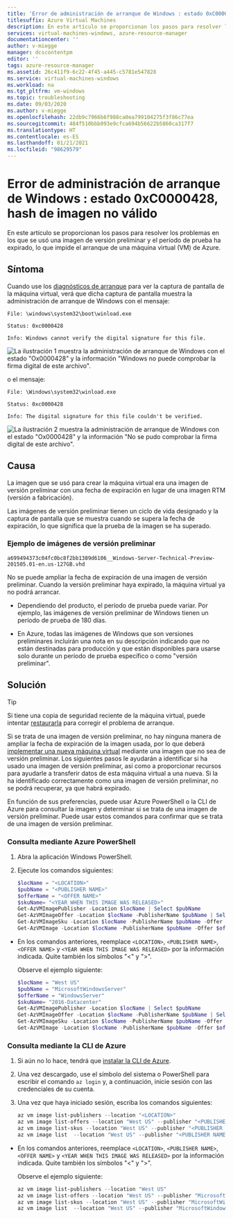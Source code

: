 ```yaml
---
title: 'Error de administración de arranque de Windows : estado 0xC0000428, hash de imagen no válido'
titlesuffix: Azure Virtual Machines
description: En este artículo se proporcionan los pasos para resolver los problemas en los que se usó una imagen de versión preliminar y el período de prueba ha expirado, lo que impide el arranque de una máquina virtual (VM) de Azure.
services: virtual-machines-windows, azure-resource-manager
documentationcenter: ''
author: v-miegge
manager: dcscontentpm
editor: ''
tags: azure-resource-manager
ms.assetid: 26c411f9-6c22-4f45-a445-c5781e547828
ms.service: virtual-machines-windows
ms.workload: na
ms.tgt_pltfrm: vm-windows
ms.topic: troubleshooting
ms.date: 09/03/2020
ms.author: v-miegge
ms.openlocfilehash: 22db9c7966b6f988ca0ea799104275f3f86c77ea
ms.sourcegitcommit: 484f510bbb093e9cfca694b56622b5860ca317f7
ms.translationtype: HT
ms.contentlocale: es-ES
ms.lasthandoff: 01/21/2021
ms.locfileid: "98629579"
---
```

# <a name="windows-boot-manager-error---0xc0000428-status-invalid-image-hash"></a>Error de administración de arranque de Windows : estado 0xC0000428, hash de imagen no válido

En este artículo se proporcionan los pasos para resolver los problemas en los que se usó una imagen de versión preliminar y el período de prueba ha expirado, lo que impide el arranque de una máquina virtual (VM) de Azure.

## <a name="symptom"></a>Síntoma

Cuando use los [diagnósticos de arranque](./boot-diagnostics.md) para ver la captura de pantalla de la máquina virtual, verá que dicha captura de pantalla muestra la administración de arranque de Windows con el mensaje:

  `File: \windows\system32\boot\winload.exe`

  `Status: 0xc0000428`

  `Info: Windows cannot verify the digital signature for this file.`

  ![La ilustración 1 muestra la administración de arranque de Windows con el estado "Ox0000428" y la información "Windows no puede comprobar la firma digital de este archivo".](./media/windows-boot-error-invalid-image-hash/1-cannot-verify-signature.png)

o el mensaje:

  `File: \Windows\system32\winload.exe`

  `Status: 0xc0000428`

  `Info: The digital signature for this file couldn't be verified.`
    
  ![La ilustración 2 muestra la administración de arranque de Windows con el estado "Ox0000428" y la información "No se pudo comprobar la firma digital de este archivo".](./media/windows-boot-error-invalid-image-hash/2-digital-signature-not-verified.png)

## <a name="cause"></a>Causa

La imagen que se usó para crear la máquina virtual era una imagen de versión preliminar con una fecha de expiración en lugar de una imagen RTM (versión a fabricación). 

Las imágenes de versión preliminar tienen un ciclo de vida designado y la captura de pantalla que se muestra cuando se supera la fecha de expiración, lo que significa que la prueba de la imagen se ha superado.

### <a name="example-of-preview-images"></a>Ejemplo de imágenes de versión preliminar

`a699494373c04fc0bc8f2bb1389d6106__Windows-Server-Technical-Preview-201505.01-en.us-127GB.vhd`

No se puede ampliar la fecha de expiración de una imagen de versión preliminar. Cuando la versión preliminar haya expirado, la máquina virtual ya no podrá arrancar.

- Dependiendo del producto, el período de prueba puede variar. Por ejemplo, las imágenes de versión preliminar de Windows tienen un período de prueba de 180 días.

- En Azure, todas las imágenes de Windows que son versiones preliminares incluirán una nota en su descripción indicando que no están destinadas para producción y que están disponibles para usarse solo durante un período de prueba específico o como "versión preliminar".

## <a name="solution"></a>Solución

> [!TIP]
> Si tiene una copia de seguridad reciente de la máquina virtual, puede intentar [restaurarla](../../backup/backup-azure-arm-restore-vms.md) para corregir el problema de arranque.

Si se trata de una imagen de versión preliminar, no hay ninguna manera de ampliar la fecha de expiración de la imagen usada, por lo que deberá [implementar una nueva máquina virtual](../windows/quick-create-portal.md) mediante una imagen que no sea de versión preliminar. Los siguientes pasos le ayudarán a identificar si ha usado una imagen de versión preliminar, así como a proporcionar recursos para ayudarle a transferir datos de esta máquina virtual a una nueva. Si la ha identificado correctamente como una imagen de versión preliminar, no se podrá recuperar, ya que habrá expirado.

En función de sus preferencias, puede usar Azure PowerShell o la CLI de Azure para consultar la imagen y determinar si se trata de una imagen de versión preliminar. Puede usar estos comandos para confirmar que se trata de una imagen de versión preliminar.

### <a name="query-using-azure-powershell"></a>Consulta mediante Azure PowerShell

1. Abra la aplicación Windows PowerShell.
1. Ejecute los comandos siguientes:

   ```powershell
   $locName = "<LOCATION>" 
   $pubName = "<PUBLISHER NAME>" 
   $offerName = "<OFFER NAME>" 
   $skuName= "<YEAR WHEN THIS IMAGE WAS RELEASED>"
   Get-AzVMImagePublisher -Location $locName | Select $pubName
   Get-AzVMImageOffer -Location $locName -PublisherName $pubName | Select Offer
   Get-AzVMImageSku -Location $locName -PublisherName $pubName -Offer $offerName | Select Skus
   Get-AzVMImage -Location $locName -PublisherName $pubName -Offer $offerName -Skus $skuName | Select Version
   ```

- En los comandos anteriores, reemplace `<LOCATION>`, `<PUBLISHER NAME>`, `<OFFER NAME>` y `<YEAR WHEN THIS IMAGE WAS RELEASED>` por la información indicada. Quite también los símbolos "<" y ">".

  Observe el ejemplo siguiente:

  ```powershell
  $locName = "West US" 
  $pubName = "MicrosoftWindowsServer" 
  $offerName = "WindowsServer" 
  $skuName= "2016-Datacenter"
  Get-AzVMImagePublisher -Location $locName | Select $pubName
  Get-AzVMImageOffer -Location $locName -PublisherName $pubName | Select Offer
  Get-AzVMImageSku -Location $locName -PublisherName $pubName -Offer $offerName | Select Skus
  Get-AzVMImage -Location $locName -PublisherName $pubName -Offer $offerName -Skus $skuName | Select Version
  ```

### <a name="query-using-the-azure-cli"></a>Consulta mediante la CLI de Azure

1. Si aún no lo hace, tendrá que [instalar la CLI de Azure](/cli/azure/install-azure-cli).
1. Una vez descargado, use el símbolo del sistema o PowerShell para escribir el comando `az login` y, a continuación, inicie sesión con las credenciales de su cuenta.
1. Una vez que haya iniciado sesión, escriba los comandos siguientes:

   ```powershell
   az vm image list-publishers --location "<LOCATION>"
   az vm image list-offers --location "West US" --publisher "<PUBLISHER NAME>"
   az vm image list-skus --location "West US" --publisher "<PUBLISHER NAME>" --offer "<OFFER NAME>"
   az vm image list  --location "West US" --publisher "<PUBLISHER NAME>" --offer "<OFFER NAME>" --sku "<YEAR WHEN THIS IMAGE WAS RELEASED>"
   ```

- En los comandos anteriores, reemplace `<LOCATION>`, `<PUBLISHER NAME>`, `<OFFER NAME>` y `<YEAR WHEN THIS IMAGE WAS RELEASED>` por la información indicada. Quite también los símbolos "<" y ">".

  Observe el ejemplo siguiente:

  ```powershell
  az vm image list-publishers --location "West US"
  az vm image list-offers --location "West US" --publisher "MicrosoftWindowsServer"
  az vm image list-skus --location "West US" --publisher "MicrosoftWindowsServer" --offer "WindowsServer"
  az vm image list  --location "West US" --publisher "MicrosoftWindowsServer" --offer "WindowsServer" --sku "2016-Datacenter"
  ```